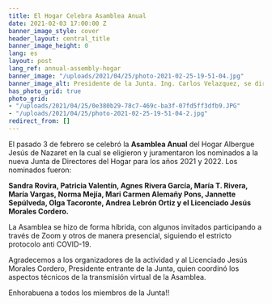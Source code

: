 ```yaml
---
title: El Hogar Celebra Asamblea Anual
date: 2021-02-03 17:00:00 Z
banner_image_style: cover
header_layout: central_title
banner_image_height: 0
lang: es
layout: post
lang_ref: annual-assembly-hogar
banner_image: "/uploads/2021/04/25/photo-2021-02-25-19-51-04.jpg"
banner_image_alt: Presidente de la Junta. Ing. Carlos Velazquez, se dirige a los presentes.
has_photo_grid: true
photo_grid:
- "/uploads/2021/04/25/0e380b29-78c7-469c-ba3f-07fd5ff3dfb9.JPG"
- "/uploads/2021/04/25/photo-2021-02-25-19-51-04-2.jpg"
redirect_from: []
---
```


El pasado 3 de febrero se celebró la **Asamblea Anual** del Hogar Albergue Jesús de Nazaret en la cual se eligieron y juramentaron los nominados a la nueva Junta de Directores del Hogar para los años 2021 y 2022.  Los nominados fueron:  
  
**Sandra Rovira, Patricia Valentín, Agnes Rivera García, María T. Rivera, María Vargas, Norma Mejía, Mari Carmen Alemañy Pons, Jannette Sepúlveda, Olga Tacoronte, Andrea Lebrón Ortiz y el Licenciado Jesús Morales Cordero.**  
  
La Asamblea se hizo de forma híbrida, con algunos invitados participando a través de Zoom y otros de manera presencial, siguiendo el estricto protocolo anti COVID-19.  

Agradecemos a los organizadores de la actividad y al Licenciado Jesús Morales Cordero, Presidente entrante de la Junta, quien coordinó  los aspectos técnicos de la transmisión virtual de la Asamblea.  
  
Enhorabuena a todos los miembros de la Junta!!  
